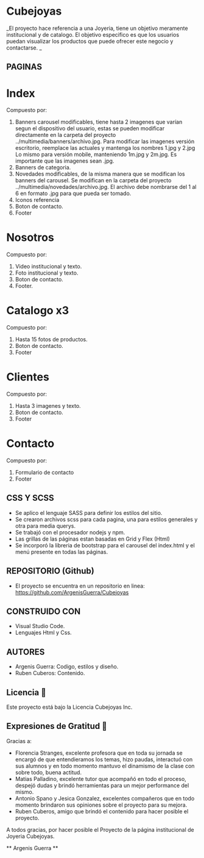 # Cubejoyas

_El proyecto hace referencia a una Joyeria, tiene un objetivo meramente institucional y de catalogo. El objetivo especifico es que los usuarios puedan visualizar los productos que puede ofrecer este negocio y contactarse. _

## PAGINAS

# Index
Compuesto por:
1. Banners carousel modificables, tiene hasta 2 imagenes que varían segun el dispositivo del usuario, estas se pueden modificar directamente en la carpeta del proyecto ../multimedia/banners/archivo.jpg.
Para modificar las imagenes versión escritorio, reemplace las actuales y mantenga los nombres 1.jpg y 2.jpg
Lo mismo para versión mobile, manteniendo 1m.jpg y 2m.jpg.
Es importante que las imagenes sean .jpg.
2. Banners de categoria.
3. Novedades modificables, de la misma manera que se modifican los banners del carousel. Se modifican en la carpeta del proyecto ../multimedia/novedades/archivo.jpg. 
El archivo debe nombrarse del 1 al 6 en formato .jpg para que pueda ser tomado.
4. Iconos referencia
5. Boton de contacto.
6. Footer

# Nosotros
Compuesto por:
1. Video institucional y texto.
2. Foto institucional y texto.
3. Boton de contacto.
4. Footer.

# Catalogo x3
Compuesto por:
1. Hasta 15 fotos de productos.
2. Boton de contacto.
3. Footer

# Clientes
Compuesto por:
1. Hasta 3 imagenes y texto.
2. Boton de contacto.
3. Footer

# Contacto
Compuesto por:
1. Formulario de contacto
2. Footer

## CSS Y SCSS
- Se aplico el lenguaje SASS para definir los estilos del sitio. 
- Se crearon archivos scss para cada pagina, una para estilos generales y otra para media querys.
- Se trabajó con el procesador nodejs y npm.
- Las grillas de las páginas estan basadas en Grid y Flex (Html)
- Se incorporó la libreria de bootstrap para el carousel del index.html y el menú presente en todas las páginas.

## REPOSITORIO (Github)
- El proyecto se encuentra en un repositorio en linea: https://github.com/ArgenisGuerra/Cubejoyas

## CONSTRUIDO CON

- Visual Studio Code.
- Lenguajes Html y Css.

## AUTORES

- Argenis Guerra: Codigo, estilos y diseño.
- Ruben Cuberos: Contenido.

## Licencia 📄

Este proyecto está bajo la Licencia Cubejoyas Inc. 

## Expresiones de Gratitud 🎁

Gracias a:
- Florencia Stranges, excelente profesora que en toda su jornada se encargó de que entendieramos los temas, hizo paudas, interactuó con sus alumnos y en todo momento mantuvo el dinamismo de la clase con sobre todo, buena actitud.
- Matias Palladino, excelente tutor que acompañó en todo el proceso, despejó dudas y brindó herramientas para un mejor performance del mismo.
- Antonio Spano y Jesica Gonzalez, excelentes compañeros que en todo momento brindaron sus opiniones sobre el proyecto para su mejora.
- Ruben Cuberos, amigo que brindó el contenido para hacer posible el proyecto.

A todos gracias, por hacer posible el Proyecto de la página institucional de Joyeria Cubejoyas.


** Argenis Guerra **